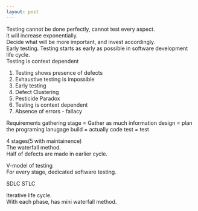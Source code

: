 ```yaml
---
layout: post
---
```

  

Testing cannot be done perfectly, cannot test every aspect.  
	it will increase exponentially.  
Decide what will be more important, and invest accordingly.  
Early testing.
	Testing starts as early as possible in software development life cycle.  
Testing is context dependent
  


1. Testing shows presence of defects  
2. Exhaustive testing is impossible  
3. Early testing  
4. Defect Clustering  
5. Pesticide Paradox  
6. Testing is context dependent  
7. Absence of errors - fallacy  
  
  
Requirements gathering stage = Gather as much information
design = plan the programing lanugage
build = actually code
test = test  
  
  
4 stages(5 with maintainence)  
The waterfall method.  
Half of defects are made in earlier cycle.  
  

V-model of testing  
For every stage, dedicated software testing.  
  
SDLC STLC  
  

Iterative life cycle.  
With each phase, has mini waterfall method.  

